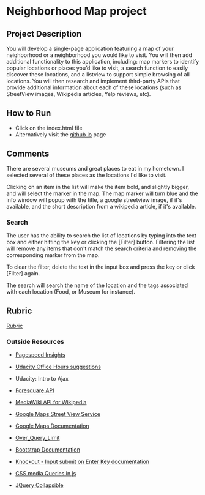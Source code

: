 # Neighborhood Map project

## Project Description
You will develop a single-page application featuring a map of your neighborhood or a neighborhood you would like to visit. You will then add additional functionality to this application, including: map markers to identify popular locations or places you’d like to visit, a search function to easily discover these locations, and a listview to support simple browsing of all locations. You will then research and implement third-party APIs that provide additional information about each of these locations (such as StreetView images, Wikipedia articles, Yelp reviews, etc).

## How to Run
* Click on the index.html file
* Alternatively visit the <a href="http://jerryahames.github.io/P5-Neighborhood-Map/">github io</a> page

## Comments
There are several museums and great places to eat in my hometown. I selected several of these places as the locations I'd like to visit.

Clicking on an item in the list will make the item bold, and slightly bigger, and will select the marker in the map. The map marker will turn blue and the info window will popup with the title, a google streetview image, if it's available, and the short description from a wikipedia article, if it's available.

### Search
The user has the ability to search the list of locations by typing into the text box and either hitting the <Enter> key or clicking the [Filter] button. Filtering the list will remove any items that don't match the search criteria and removing the corresponding marker from the map.

To clear the filter, delete the text in the input box and press the <Enter> key or click [Filter] again.

The search will search the name of the location and the tags associated with each location (Food, or Museum for instance).

## Rubric
<a href="https://www.udacity.com/course/viewer#!/c-nd001/l-2711658591/m-2684328537">Rubric</a>

### Outside Resources
* <a href="https://developers.google.com/speed/pagespeed/insights/">Pagespeed Insights</a>
* <a href="https://github.com/udacity/fend-office-hours/tree/master/Web%20Optimization/Effective%20Optimizations%20for%2060%20FPS">Udacity Office Hours suggestions</a>
* Udacity: Intro to Ajax

* <a href="https://developer.foursquare.com/start">Foresquare API</a>
* <a href="http://www.mediawiki.org/wiki/API%3aMain_page">MediaWiki API for Wikipedia</a>
* <a href="https://developers.google.com/maps/documentation/javascript/streetview"> Google Maps Street View Service</a>
* <a href="https://developers.google.com/maps/documentation/">Google Maps Documentation</a>
* <a href="https://developers.google.com/maps/documentation/business/articles/usage_limits">Over_Query_Limit</a>
* <a href="http://getbootstrap.com/css/">Bootstrap Documentation</a>

* <a href="http://blog.outsharked.com/2013/05/adding-default-enter-key-handling-to.html">Knockout - Input submit on Enter Key documentation</a>
* <a href="http://www.javascriptkit.com/dhtmltutors/cssmediaqueries4.shtml">CSS media Queries in js</a>
* <a href="http://www.snyderplace.com/demos/collapsible.html">JQuery Collapsible</a>
